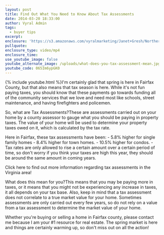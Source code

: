 ```yaml
---
layout: post
title: Find Out What You Need to Know About Tax Assessments
date: 2014-03-20 18:33:00
author: Vyral Admin
tags:
  - buyer tips
excerpt:
enclosure: 'https://s3.amazonaws.com/vyralmarketing/Janet+Gresh/Northern+Virginia+Real+Estate+-+What+does+your+tax+assessment+mean%3F'
pullquote:
enclosure_type: video/mp4
enclosure_time:
use_youtube_image: false
youtube_alternate_image: /uploads/what-does-you-tax-assessment-mean.jpg
youtube_code: 065Im6ypGK0
---
```



{% include youtube.html %}I'm certainly glad that spring is here in Fairfax County, but that also means that tax season is here. While it's not fun paying taxes, you should know that these payments go towards funding all of the community services that we love and need most like schools, street maintenance, and having firefighters and policemen.

So, what are Tax Assessments?These are assessments carried out on your home by a county assessor to gauge what you should be paying in property taxes. The value of your home will be used to determine your property taxes owed on it, which is calculated by the tax rate.

Here in Fairfax, these tax assessments have been:   - 5.8% higher for single family homes   - 8.4% higher for town homes.   - 10.5% higher for condos.   - Tax rates are only allowed to rise a certain amount over a certain period of time, so don't worry if you think your taxes are high this year, they should be around the same amount in coming years.

Click here to find out more information regarding tax assessments in the Virginia area!

What does this mean for you?This means that you may be paying more in taxes, or it means that you might not be experiencing any increase in taxes, it all depends on your tax base. Also, keep in mind that a tax assessment does not correlate to a true market value for your home. Sometimes assessments are only carried out every few years, so do not rely on a value from a tax assessment to determine the market value of your home.

Whether you're buying or selling a home in Fairfax county, please contact me because I am your #1 resource for real estate. The spring market is here and things are certainly warming up, so don't miss out on all the action!